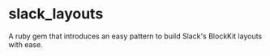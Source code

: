 # slack_layouts
A ruby gem that introduces an easy pattern to build Slack's BlockKit layouts with ease.
